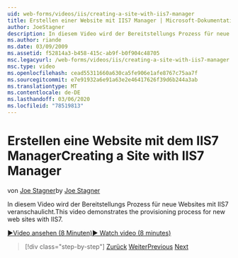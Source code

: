 ```yaml
---
uid: web-forms/videos/iis/creating-a-site-with-iis7-manager
title: Erstellen einer Website mit IIS7 Manager | Microsoft-Dokumentation
author: JoeStagner
description: In diesem Video wird der Bereitstellungs Prozess für neue Websites mit IIS7 veranschaulicht.
ms.author: riande
ms.date: 03/09/2009
ms.assetid: f52814a3-b458-415c-ab9f-b0f904c48705
msc.legacyurl: /web-forms/videos/iis/creating-a-site-with-iis7-manager
msc.type: video
ms.openlocfilehash: cead55311660a630ca5fe906e1afe8767c75aa7f
ms.sourcegitcommit: e7e91932a6e91a63e2e46417626f39d6b244a3ab
ms.translationtype: MT
ms.contentlocale: de-DE
ms.lasthandoff: 03/06/2020
ms.locfileid: "78519813"
---
```

# <a name="creating-a-site-with-iis7-manager"></a><span data-ttu-id="0e029-103">Erstellen eine Website mit dem IIS7 Manager</span><span class="sxs-lookup"><span data-stu-id="0e029-103">Creating a Site with IIS7 Manager</span></span>

<span data-ttu-id="0e029-104">von [Joe Stagner](https://github.com/JoeStagner)</span><span class="sxs-lookup"><span data-stu-id="0e029-104">by [Joe Stagner](https://github.com/JoeStagner)</span></span>

<span data-ttu-id="0e029-105">In diesem Video wird der Bereitstellungs Prozess für neue Websites mit IIS7 veranschaulicht.</span><span class="sxs-lookup"><span data-stu-id="0e029-105">This video demonstrates the provisioning process for new web sites with IIS7.</span></span>

[<span data-ttu-id="0e029-106">&#9654;Video ansehen (8 Minuten)</span><span class="sxs-lookup"><span data-stu-id="0e029-106">&#9654; Watch video (8 minutes)</span></span>](https://channel9.msdn.com/Blogs/ASP-NET-Site-Videos/creating-a-site-with-iis7-manager)

> [!div class="step-by-step"]
> <span data-ttu-id="0e029-107">[Zurück](troubleshooting-production-aspnet-apps.md)
> [Weiter](installing-ftp7.md)</span><span class="sxs-lookup"><span data-stu-id="0e029-107">[Previous](troubleshooting-production-aspnet-apps.md)
[Next](installing-ftp7.md)</span></span>
